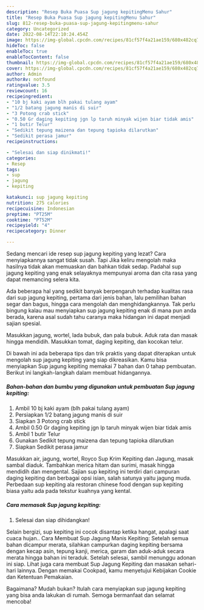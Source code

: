 ```yaml
---
description: "Resep Buka Puasa Sup jagung kepitingMenu Sahur"
title: "Resep Buka Puasa Sup jagung kepitingMenu Sahur"
slug: 812-resep-buka-puasa-sup-jagung-kepitingmenu-sahur
category: Uncategorized
date: 2022-08-14T22:10:24.454Z
image: https://img-global.cpcdn.com/recipes/81cf57f4a21ae159/680x482cq70/sup-jagung-kepiting-foto-resep-utama.jpg
hideToc: false
enableToc: true
enableTocContent: false
thumbnail: https://img-global.cpcdn.com/recipes/81cf57f4a21ae159/680x482cq70/sup-jagung-kepiting-foto-resep-utama.jpg
cover: https://img-global.cpcdn.com/recipes/81cf57f4a21ae159/680x482cq70/sup-jagung-kepiting-foto-resep-utama.jpg
author: Admin
authorAv: notfound
ratingvalue: 3.5
reviewcount: 16
recipeingredient:
- "10 bj kaki ayam blh pakai tulang ayam"
- "1/2 batang jagung manis di suir"
- "3 Potong crab stick"
- "0.50 Gr daging kepiting jgn lp taruh minyak wijen biar tidak amis"
- "1 butir Telur"
- "Sedikit tepung maizena dan tepung tapioka dilarutkan"
- "Sedikit perasa jamur"
recipeinstructions:

- "Selesai dan siap dinikmati!"
categories:
- Resep
tags:
- sup
- jagung
- kepiting

katakunci: sup jagung kepiting 
nutrition: 275 calories
recipecuisine: Indonesian
preptime: "PT25M"
cooktime: "PT52M"
recipeyield: "4"
recipecategory: Dinner

---
```



Sedang mencari ide resep sup jagung kepiting yang lezat? Cara menyiapkannya sangat tidak susah. Tapi Jika keliru mengolah maka hasilnya tidak akan memuaskan dan bahkan tidak sedap. Padahal sup jagung kepiting yang enak selayaknya mempunyai aroma dan cita rasa yang dapat memancing selera kita.


Ada beberapa hal yang sedikit banyak berpengaruh terhadap kualitas rasa dari sup jagung kepiting, pertama dari jenis bahan, lalu pemilihan bahan segar dan bagus, hingga cara mengolah dan menghidangkannya. Tak perlu bingung kalau mau menyiapkan sup jagung kepiting enak di mana pun anda berada, karena asal sudah tahu caranya maka hidangan ini dapat menjadi sajian spesial.

Masukkan jagung, wortel, lada bubuk, dan pala bubuk. Aduk rata dan masak hingga mendidih. Masukkan tomat, daging kepiting, dan kocokan telur.


Di bawah ini ada beberapa tips dan trik praktis yang dapat diterapkan untuk mengolah sup jagung kepiting yang siap dikreasikan. Kamu bisa menyiapkan Sup jagung kepiting memakai 7 bahan dan 0 tahap pembuatan. Berikut ini langkah-langkah dalam membuat hidangannya.

<!--inarticleads1-->

##### Bahan-bahan dan bumbu yang digunakan untuk pembuatan Sup jagung kepiting:

1. Ambil 10 bj kaki ayam (blh pakai tulang ayam)
1. Persiapkan 1/2 batang jagung manis di suir
1. Siapkan 3 Potong crab stick
1. Ambil 0.50 Gr daging kepiting jgn lp taruh minyak wijen biar tidak amis
1. Ambil 1 butir Telur
1. Gunakan Sedikit tepung maizena dan tepung tapioka dilarutkan
1. Siapkan Sedikit perasa jamur


Masukkan air, jagung, wortel, Royco Sup Krim Kepiting dan Jagung, masak sambal diaduk. Tambahkan merica hitam dan surimi, masak hingga mendidih dan mengental. Sajian sup kepiting ini terdiri dari campuran daging kepiting dan berbagai opsi isian, salah satunya yaitu jagung muda. Perbedaan sup kepiting ala restoran chinese food dengan sup kepiting biasa yaitu ada pada tekstur kuahnya yang kental. 

<!--inarticleads2-->

##### Cara memasak Sup jagung kepiting:


1. Selesai dan siap dihidangkan!

Selain bergizi, sup kepiting ini cocok disantap ketika hangat, apalagi saat cuaca hujan.. Cara Membuat Sup Jagung Manis Kepiting: Setelah semua bahan dicampur merata, silahkan campurkan daging kepiting bersama dengan kecap asin, tepung kanji, merica, garam dan aduk-aduk secara merata hingga bahan ini teraduk. Setelah selesai, sambil menunggu adonan ini siap. Lihat juga cara membuat Sup Jagung Kepiting dan masakan sehari-hari lainnya. Dengan memakai Cookpad, kamu menyetujui Kebijakan Cookie dan Ketentuan Pemakaian. 

Bagaimana? Mudah bukan? Itulah cara menyiapkan sup jagung kepiting yang bisa anda lakukan di rumah. Semoga bermanfaat dan selamat mencoba!
